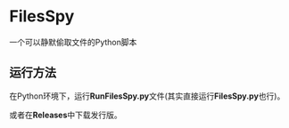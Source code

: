 # FilesSpy
一个可以静默偷取文件的Python脚本

## 运行方法

在Python环境下，运行**RunFilesSpy.py**文件(其实直接运行**FilesSpy.py**也行)。

或者在**Releases**中下载发行版。
